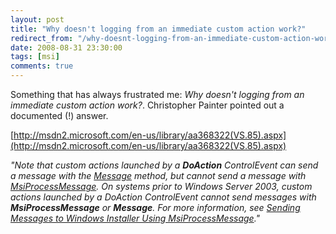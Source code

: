 ```yaml
---
layout: post
title: "Why doesn't logging from an immediate custom action work?"
redirect_from: "/why-doesnt-logging-from-an-immediate-custom-action-work/"
date: 2008-08-31 23:30:00
tags: [msi]
comments: true
---
```

Something that has always frustrated me: _Why doesn't logging from an immediate custom action work?_. Christopher Painter pointed out a documented (!) answer.

[http://msdn2.microsoft.com/en-us/library/aa368322(VS.85).aspx](http://msdn2.microsoft.com/en-us/library/aa368322(VS.85).aspx)

_"Note that custom actions launched by a **DoAction** ControlEvent can send a message with the [Message](http://msdn2.microsoft.com/en-us/library/aa371672(VS.85).aspx) method, but cannot send a message with [MsiProcessMessage](http://msdn2.microsoft.com/en-us/library/aa370354(VS.85).aspx). On systems prior to Windows Server 2003, custom actions launched by a DoAction ControlEvent cannot send messages with **MsiProcessMessage** or **Message**. For more information, see [Sending Messages to Windows Installer Using MsiProcessMessage](http://msdn2.microsoft.com/en-us/library/aa371614(VS.85).aspx)."_

